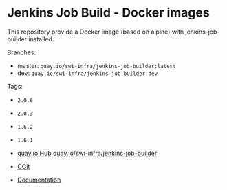 Jenkins Job Build - Docker images
=================================

This repository provide a Docker image (based on alpine) with jenkins-job-builder installed.

Branches:
 - master: `quay.io/swi-infra/jenkins-job-builder:latest`
 - dev: `quay.io/swi-infra/jenkins-job-builder:dev`

Tags:
 - `2.0.6`
 - `2.0.3`
 - `1.6.2`
 - `1.6.1`

 - [quay.io Hub quay.io/swi-infra/jenkins-job-builder](https://quay.io/swi-infra/jenkins-job-builder/)
 - [CGit](https://git.openstack.org/cgit/openstack-infra/jenkins-job-builder/)
 - [Documentation](http://docs.openstack.org/infra/jenkins-job-builder/)

